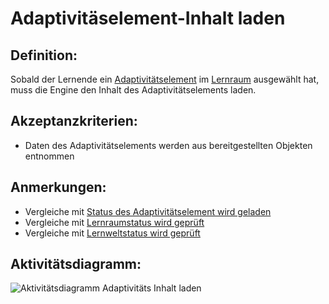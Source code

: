# Adaptivitäselement-Inhalt laden


## Definition:

Sobald der Lernende ein [Adaptivitätselement](Adaptivitätselement-GE.md) im [Lernraum](Lernraum-GE.md) ausgewählt hat, muss die Engine
den Inhalt des Adaptivitätselements laden.

## Akzeptanzkriterien:

- Daten des Adaptivitätselements werden aus bereitgestellten Objekten entnommen

## Anmerkungen:

- Vergleiche mit [Status des Adaptivitätselement wird geladen](EWE0002.md)
- Vergleiche mit [Lernraumstatus wird geprüft](EZZ0013.md)
- Vergleiche mit [Lernweltstatus wird geprüft](ELG0009.md)

## Aktivitätsdiagramm:

![Aktivitätsdiagramm Adaptivitäts Inhalt laden](imageEngineAdaptivitätselementInhaltLaden.png)